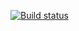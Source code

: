 [![Build status](https://ci.appveyor.com/api/projects/status/hy4gp5qkuhxqatvd?svg=true)](https://ci.appveyor.com/project/mishagukasyan/ajs-ab-9-2)
